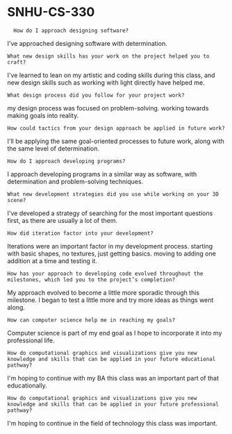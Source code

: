 # SNHU-CS-330


      How do I approach designing software?
I've approached designing software with determination. 

    What new design skills has your work on the project helped you to craft?
I've learned to lean on my artistic and coding skills during this class, and new design skills such as working with light directly have helped me. 
 
    What design process did you follow for your project work?
my design process was focused on problem-solving. working towards making goals into reality. 

    How could tactics from your design approach be applied in future work?
I'll be applying the same goal-oriented processes to future work, along with the same level of determination. 

    How do I approach developing programs?
I approach developing programs in a similar way as software, with determination and problem-solving techniques. 

    What new development strategies did you use while working on your 3D scene?
I've developed a strategy of searching for the most important questions first, as there are usually a lot of them. 

    How did iteration factor into your development?
Iterations were an important factor in my development process. starting with basic shapes, no textures, just getting basics. moving to adding one addition at a time and testing it. 
 
    How has your approach to developing code evolved throughout the milestones, which led you to the project’s completion?
 My approach evolved to become a little more sporadic through this milestone. I began to test a little more and try more ideas as things went along.
 
    How can computer science help me in reaching my goals?
Computer science is part of my end goal as I hope to incorporate it into my professional life.

    How do computational graphics and visualizations give you new knowledge and skills that can be applied in your future educational pathway? 
 I'm hoping to continue with my BA this class was an important part of that educationally. 
 
    How do computational graphics and visualizations give you new knowledge and skills that can be applied in your future professional pathway?
I'm hoping to continue in the field of technology this class was important. 
